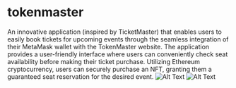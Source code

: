 # tokenmaster
An innovative application (inspired by TicketMaster) that enables users to easily book tickets for upcoming events through the seamless integration of their MetaMask wallet with the TokenMaster website. The application provides a user-friendly interface where users can conveniently check seat availability before making their ticket purchase. Utilizing Ethereum cryptocurrency, users can securely purchase an
NFT, granting them a guaranteed seat reservation for the desired event.
![Alt Text](https://imgur.com/a/nqqPr2y)
![Alt Text](https://imgur.com/a/ftQJsIZ)


